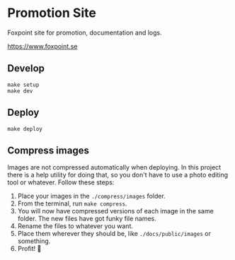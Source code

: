 # Promotion Site

Foxpoint site for promotion, documentation and logs.

https://www.foxpoint.se

## Develop

```
make setup
make dev
```

## Deploy

```
make deploy
```

## Compress images

Images are not compressed automatically when deploying. In this project there is a help utility for doing that, so you don't have to use a photo editing tool or whatever. Follow these steps:

1. Place your images in the `./compress/images` folder.
1. From the terminal, run `make compress`.
1. You will now have compressed versions of each image in the same folder. The new files have got funky file names.
1. Rename the files to whatever you want.
1. Place them wherever they should be, like `./docs/public/images` or something.
1. Profit! 🥳
